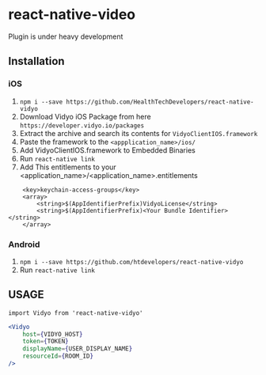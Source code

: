 # react-native-video
Plugin is under heavy development

## Installation

### iOS

1. `npm i --save https://github.com/HealthTechDevelopers/react-native-vidyo`
2. Download Vidyo iOS Package from here `https://developer.vidyo.io/packages`
3. Extract the archive and search its contents for `VidyoClientIOS.framework`
4. Paste the framework to the `<appplication_name>/ios/`
5. Add VidyoClientIOS.framework to Embedded Binaries
6. Run `react-native link`
7. Add This entitlements to your <application_name>/<application_name>.entitlements

```
    <key>keychain-access-groups</key>
    <array>
        <string>$(AppIdentifierPrefix)VidyoLicense</string>
        <string>$(AppIdentifierPrefix)<Your Bundle Identifier></string>
    </array>
```
### Android

1. `npm i --save https://github.com/htdevelopers/react-native-vidyo`
2. Run `react-native link`


## USAGE

`import Vidyo from 'react-native-vidyo'`


```jsx
<Vidyo
    host={VIDYO_HOST}
    token={TOKEN}
    displayName={USER_DISPLAY_NAME}
    resourceId={ROOM_ID}
/>
```
